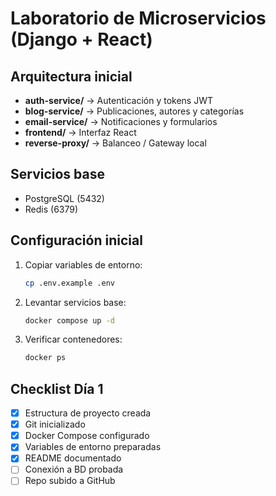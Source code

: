 # Laboratorio de Microservicios (Django + React)

## Arquitectura inicial

- **auth-service/**      → Autenticación y tokens JWT
- **blog-service/**      → Publicaciones, autores y categorías  
- **email-service/**     → Notificaciones y formularios
- **frontend/**          → Interfaz React
- **reverse-proxy/**     → Balanceo / Gateway local

## Servicios base

- PostgreSQL (5432)
- Redis (6379)

## Configuración inicial

1. Copiar variables de entorno:
   ```bash
   cp .env.example .env
   ```

2. Levantar servicios base:
   ```bash
   docker compose up -d
   ```

3. Verificar contenedores:
   ```bash
   docker ps
   ```

## Checklist Día 1

- [x] Estructura de proyecto creada
- [x] Git inicializado
- [x] Docker Compose configurado
- [x] Variables de entorno preparadas
- [x] README documentado
- [ ] Conexión a BD probada
- [ ] Repo subido a GitHub